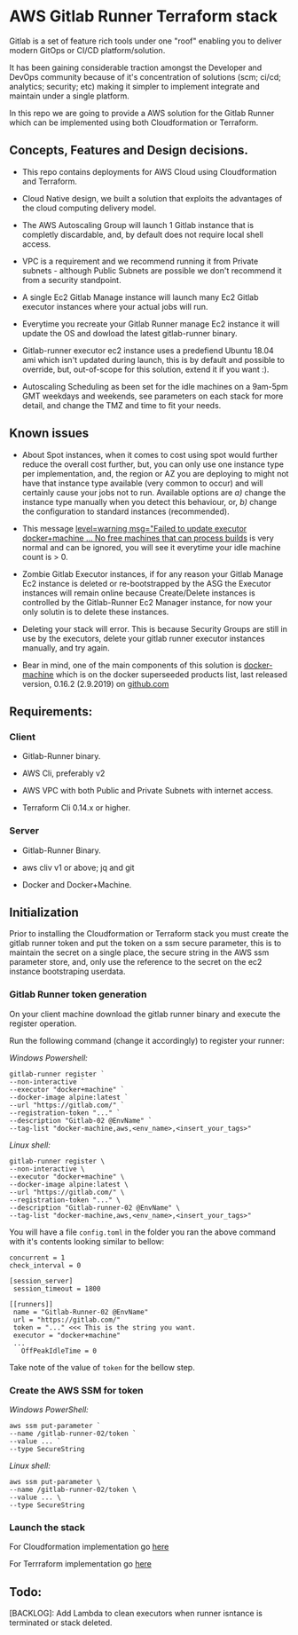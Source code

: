 # AWS Gitlab Runner Terraform stack

Gitlab is a set of feature rich tools under one "roof" enabling you to deliver modern GitOps or CI/CD platform/solution.

It has been gaining considerable traction amongst the Developer and DevOps community because 
of it's concentration of solutions (scm; ci/cd; analytics; security; etc) making it simpler to implement integrate and maintain under a single platform.

In this repo we are going to provide a AWS solution for the Gitlab Runner which can be implemented using both Cloudformation or Terraform.

## Concepts, Features and Design decisions.

* This repo contains deployments for AWS Cloud using Cloudformation and Terraform.

* Cloud Native design, we built a solution that exploits the advantages of the cloud computing delivery model.

* The AWS Autoscaling Group will launch 1 Gitlab instance that is completly discardable, and, by default does not require local shell access.

* VPC is a requirement and we recommend running it from Private subnets - although Public Subnets are possible we don't recommend it from a security standpoint.

* A single Ec2 Gitlab Manage instance will launch many Ec2 Gitlab executor instances where your actual jobs will run.

* Everytime you recreate your Gitlab Runner manage Ec2 instance it will update the OS and dowload the latest gitlab-runner binary.

* Gitlab-runner executor ec2 instance uses a predefiend Ubuntu 18.04 ami which isn't updated during launch, this is by default and possible to override, but, out-of-scope for this solution, extend it if you want :).

* Autoscaling Scheduling as been set for the idle machines on a 9am-5pm GMT weekdays and weekends, see parameters on each stack for more detail, and change the TMZ and time to fit your needs.

## Known issues

* About Spot instances, when it comes to cost using spot would further reduce the overall cost further, but, you can only use one instance type per implementation, and, the region or AZ you are deploying to might not have that instance type available (very common to occur) and will certainly cause your jobs not to run. Available options are *a)* change the instance type manually when you detect this behaviour, or, *b)* change the configuration to standard instances (recommended).

* This message [level=warning msg="Failed to update executor docker+machine ... No free machines that can process builds](https://gitlab.com/gitlab-org/gitlab-runner/-/issues/2251) is very normal and can be ignored, you will see it everytime your idle machine count is > 0.

* Zombie Gitlab Executor instances, if for any reason your Gitlab Manage Ec2 instance is deleted or re-bootstrapped by the ASG the Executor instances will remain online because Create/Delete instances is controlled by the Gitlab-Runner Ec2 Manager instance, for now your only solutin is to delete these instances.

* Deleting your stack will error. This is because Security Groups are still in use by the executors, delete your gitlab runner executor instances manually, and try again.

* Bear in mind, one of the main components of this solution is [docker-machine](https://docs.docker.com/machine/) which is on the docker superseeded products list, last released version, 0.16.2 (2.9.2019) on [github.com](https://github.com/docker/machine)

## Requirements:

### Client

* Gitlab-Runner binary.

* AWS Cli, preferably v2

* AWS VPC with both Public and Private Subnets with internet access.

* Terraform Cli 0.14.x or higher.

### Server

* Gitlab-Runner Binary.

* aws cliv v1 or above; jq and git

* Docker and Docker+Machine.

## Initialization

Prior to installing the Cloudformation or Terraform stack you must create the gitlab runner token and put the token on a ssm secure parameter, this is to maintain the secret on a single place, the secure string in the AWS ssm parameter store, and, only use the reference to the secret on the ec2 instance bootstraping userdata.

### Gitlab Runner token generation

On your client machine download the gitlab runner binary and execute the register operation.

Run the following command (change it accordingly) to register your runner:

*Windows Powershell:*
```
gitlab-runner register `
--non-interactive `
--executor "docker+machine" `
--docker-image alpine:latest `
--url "https://gitlab.com/" `
--registration-token "..." `
--description "Gitlab-02 @EnvName" `
--tag-list "docker-machine,aws,<env_name>,<insert_your_tags>"
```

*Linux shell:*
```
gitlab-runner register \
--non-interactive \
--executor "docker+machine" \
--docker-image alpine:latest \
--url "https://gitlab.com/" \
--registration-token "..." \
--description "Gitlab-runner-02 @EnvName" \
--tag-list "docker-machine,aws,<env_name>,<insert_your_tags>"
```
 You will have a file `config.toml` in the folder you ran the above command with it's contents looking similar to bellow:
 ```
 concurrent = 1
check_interval = 0

[session_server]
  session_timeout = 1800

[[runners]]
  name = "Gitlab-Runner-02 @EnvName"
  url = "https://gitlab.com/"
  token = "..." <<< This is the string you want.
  executor = "docker+machine"
  ...
    OffPeakIdleTime = 0
```
Take note of the value of `token` for the bellow step.
### Create the AWS SSM for token

*Windows PowerShell:*
```
aws ssm put-parameter `
--name /gitlab-runner-02/token `
--value ... `
--type SecureString
```

*Linux shell:*
```
aws ssm put-parameter \
--name /gitlab-runner-02/token \
--value ... \ 
--type SecureString
```

### Launch the stack

For Cloudformation implementation go [here]()

For Terrraform implementation go [here]()

## Todo:

[BACKLOG]: Add Lambda to clean executors when runner isntance is terminated or stack deleted.

